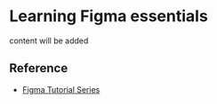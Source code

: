 # Learning Figma essentials
content will be added

## Reference
- [Figma Tutorial Series](https://www.youtube.com/playlist?list=PL_dhPga7ruucx-GdEB29TYF_UyNJ5XPfA)